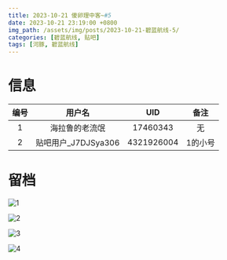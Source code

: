 ```yaml
---
title: 2023-10-21 傻卵理中客~#5
date: 2023-10-21 23:19:00 +0800
img_path: /assets/img/posts/2023-10-21-碧蓝航线-5/
categories: [碧蓝航线, 贴吧]
tags: [河豚, 碧蓝航线]
---
```


# 信息

| 编号 |       用户名        |    UID     |  备注   |
| :--: | :-----------------: | :--------: | :-----: |
|  1   |   海拉鲁的老流氓    |  17460343  |   无    |
|  2   | 贴吧用户_J7DJSya306 | 4321926004 | 1的小号 |

# 留档

![1](1.jpg)

![2](2.jpg)

![3](3.jpg)

![4](4.jpg)